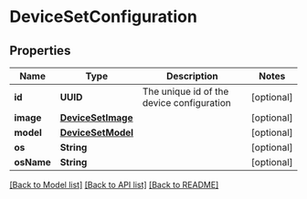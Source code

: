 # DeviceSetConfiguration

## Properties
Name | Type | Description | Notes
------------ | ------------- | ------------- | -------------
**id** | **UUID** | The unique id of the device configuration | [optional] 
**image** | [**DeviceSetImage**](DeviceSetImage.md) |  | [optional] 
**model** | [**DeviceSetModel**](DeviceSetModel.md) |  | [optional] 
**os** | **String** |  | [optional] 
**osName** | **String** |  | [optional] 

[[Back to Model list]](../README.md#documentation-for-models) [[Back to API list]](../README.md#documentation-for-api-endpoints) [[Back to README]](../README.md)


